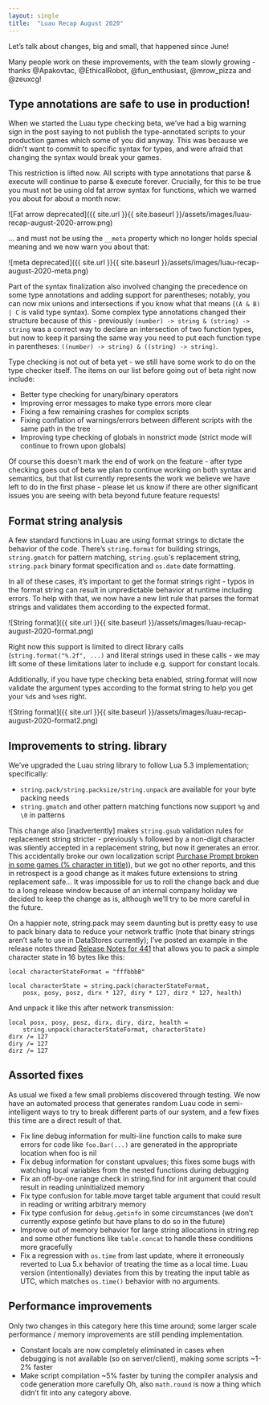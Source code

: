 ```yaml
---
layout: single
title:  "Luau Recap August 2020"
---
```


Let’s talk about changes, big and small, that happened since June!

Many people work on these improvements, with the team slowly growing - thanks @Apakovtac, @EthicalRobot, @fun_enthusiast, @mrow_pizza and @zeuxcg!

## Type annotations are safe to use in production!

When we started the Luau type checking beta, we’ve had a big warning sign in the post saying to not publish the type-annotated scripts to your production games which some of you did anyway. This was because we didn’t want to commit to specific syntax for types, and were afraid that changing the syntax would break your games.

This restriction is lifted now. All scripts with type annotations that parse & execute will continue to parse & execute forever. Crucially, for this to be true you must not be using old fat arrow syntax for functions, which we warned you about for about a month now:

![Fat arrow deprecated]({{ site.url }}{{ site.baseurl }}/assets/images/luau-recap-august-2020-arrow.png)

… and must not be using the `__meta` property which no longer holds special meaning and we now warn you about that:

![meta deprecated]({{ site.url }}{{ site.baseurl }}/assets/images/luau-recap-august-2020-meta.png)

Part of the syntax finalization also involved changing the precedence on some type annotations and adding support for parentheses; notably, you can now mix unions and intersections if you know what that means (`(A & B) | C` is valid type syntax). Some complex type annotations changed their structure because of this - previously `(number) -> string & (string) -> string` was a correct way to declare an intersection of two function types, but now to keep it parsing the same way you need to put each function type in parentheses: `((number) -> string) & ((string) -> string)`.

Type checking is not out of beta yet - we still have some work to do on the type checker itself. The items on our list before going out of beta right now include:

 * Better type checking for unary/binary operators
 * Improving error messages to make type errors more clear
 * Fixing a few remaining crashes for complex scripts
 * Fixing conflation of warnings/errors between different scripts with the same path in the tree
 * Improving type checking of globals in nonstrict mode (strict mode will continue to frown upon globals)
 
Of course this doesn’t mark the end of work on the feature - after type checking goes out of beta we plan to continue working on both syntax and semantics, but that list currently represents the work we believe we have left to do in the first phase - please let us know if there are other significant issues you are seeing with beta beyond future feature requests!

## Format string analysis

A few standard functions in Luau are using format strings to dictate the behavior of the code. There’s `string.format` for building strings, `string.gmatch` for pattern matching, `string.gsub`'s replacement string, `string.pack` binary format specification and `os.date` date formatting.

In all of these cases, it’s important to get the format strings right - typos in the format string can result in unpredictable behavior at runtime including errors. To help with that, we now have a new lint rule that parses the format strings and validates them according to the expected format.

![String format]({{ site.url }}{{ site.baseurl }}/assets/images/luau-recap-august-2020-format.png)

Right now this support is limited to direct library calls (`string.format("%.2f", ...)` and literal strings used in these calls - we may lift some of these limitations later to include e.g. support for constant locals.

Additionally, if you have type checking beta enabled, string.format will now validate the argument types according to the format string to help you get your `%d`s and `%s`es right.

![String format]({{ site.url }}{{ site.baseurl }}/assets/images/luau-recap-august-2020-format2.png)

## Improvements to string. library

We’ve upgraded the Luau string library to follow Lua 5.3 implementation; specifically:

 * `string.pack/string.packsize/string.unpack` are available for your byte packing needs
 * `string.gmatch` and other pattern matching functions now support `%g` and `\0` in patterns
 
This change also [inadvertently] makes `string.gsub` validation rules for replacement string stricter - previously `%` followed by a non-digit character was silently accepted in a replacement string, but now it generates an error. This accidentally broke our own localization script [Purchase Prompt broken in some games (% character in title)](https://devforum.roblox.com/t/purchase-prompt-broken-in-some-games-character-in-title/686237)), but we got no other reports, and this in retrospect is a good change as it makes future extensions to string replacement safe… It was impossible for us to roll the change back and due to a long release window because of an internal company holiday we decided to keep the change as is, although we’ll try to be more careful in the future.

On a happier note, string.pack may seem daunting but is pretty easy to use to pack binary data to reduce your network traffic (note that binary strings aren’t safe to use in DataStores currently); I’ve posted an example in the release notes thread [Release Notes for 441](https://devforum.roblox.com/t/release-notes-for-441/686773) that allows you to pack a simple character state in 16 bytes like this:
```
local characterStateFormat = "fffbbbB"

local characterState = string.pack(characterStateFormat,
    posx, posy, posz, dirx * 127, diry * 127, dirz * 127, health)
```
And unpack it like this after network transmission:
```
local posx, posy, posz, dirx, diry, dirz, health =
    string.unpack(characterStateFormat, characterState)
dirx /= 127
diry /= 127
dirz /= 127
```

## Assorted fixes

As usual we fixed a few small problems discovered through testing. We now have an automated process that generates random Luau code in semi-intelligent ways to try to break different parts of our system, and a few fixes this time are a direct result of that.

 * Fix line debug information for multi-line function calls to make sure errors for code like `foo.Bar(...)` are generated in the appropriate location when foo is nil
 * Fix debug information for constant upvalues; this fixes some bugs with watching local variables from the nested functions during debugging
 * Fix an off-by-one range check in string.find for init argument that could result in reading uninitialized memory
 * Fix type confusion for table.move target table argument that could result in reading or writing arbitrary memory
 * Fix type confusion for `debug.getinfo` in some circumstances (we don’t currently expose getinfo but have plans to do so in the future)
 * Improve out of memory behavior for large string allocations in string.rep and some other functions like `table.concat` to handle these conditions more gracefully
 * Fix a regression with `os.time` from last update, where it erroneously reverted to Lua 5.x behavior of treating the time as a local time. Luau version (intentionally) deviates from this by treating the input table as UTC, which matches `os.time()` behavior with no arguments.

## Performance improvements

Only two changes in this category here this time around; some larger scale performance / memory improvements are still pending implementation.

 * Constant locals are now completely eliminated in cases when debugging is not available (so on server/client), making some scripts ~1-2% faster
 * Make script compilation ~5% faster by tuning the compiler analysis and code generation more carefully
Oh, also `math.round` is now a thing which didn’t fit into any category above.